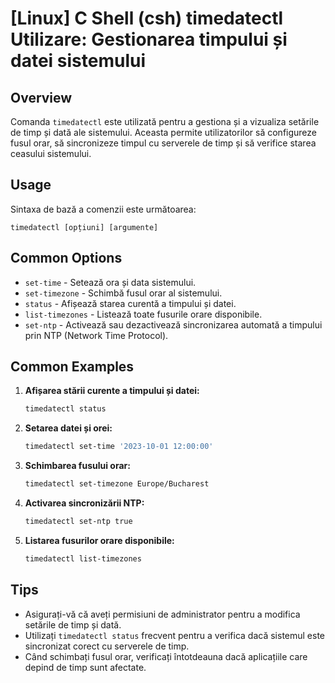 # [Linux] C Shell (csh) timedatectl Utilizare: Gestionarea timpului și datei sistemului

## Overview
Comanda `timedatectl` este utilizată pentru a gestiona și a vizualiza setările de timp și dată ale sistemului. Aceasta permite utilizatorilor să configureze fusul orar, să sincronizeze timpul cu serverele de timp și să verifice starea ceasului sistemului.

## Usage
Sintaxa de bază a comenzii este următoarea:
```
timedatectl [opțiuni] [argumente]
```

## Common Options
- `set-time` - Setează ora și data sistemului.
- `set-timezone` - Schimbă fusul orar al sistemului.
- `status` - Afișează starea curentă a timpului și datei.
- `list-timezones` - Listează toate fusurile orare disponibile.
- `set-ntp` - Activează sau dezactivează sincronizarea automată a timpului prin NTP (Network Time Protocol).

## Common Examples
1. **Afișarea stării curente a timpului și datei:**
   ```bash
   timedatectl status
   ```

2. **Setarea datei și orei:**
   ```bash
   timedatectl set-time '2023-10-01 12:00:00'
   ```

3. **Schimbarea fusului orar:**
   ```bash
   timedatectl set-timezone Europe/Bucharest
   ```

4. **Activarea sincronizării NTP:**
   ```bash
   timedatectl set-ntp true
   ```

5. **Listarea fusurilor orare disponibile:**
   ```bash
   timedatectl list-timezones
   ```

## Tips
- Asigurați-vă că aveți permisiuni de administrator pentru a modifica setările de timp și dată.
- Utilizați `timedatectl status` frecvent pentru a verifica dacă sistemul este sincronizat corect cu serverele de timp.
- Când schimbați fusul orar, verificați întotdeauna dacă aplicațiile care depind de timp sunt afectate.